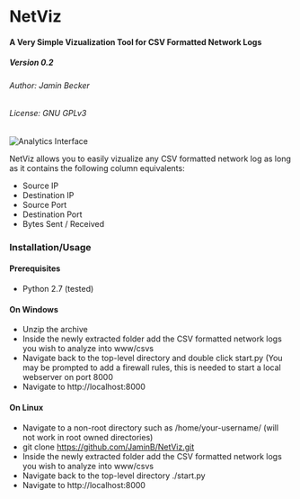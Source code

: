# NetViz
#### A Very Simple Vizualization Tool for CSV Formatted Network Logs
##### Version 0.2
###### Author: Jamin Becker
###### License: GNU GPLv3

![Analytics Interface](https://s32.postimg.org/fjeomu6k5/Screen_Shot_2016_06_22_at_7_51_02_PM.png)

NetViz allows you to easily vizualize any CSV formatted network log as long as it contains the following column equivalents:

  - Source IP
  - Destination IP
  - Source Port
  - Destination Port
  - Bytes Sent / Received



### Installation/Usage
#### Prerequisites
* Python 2.7 (tested)

#### On Windows
* Unzip the archive
* Inside the newly extracted folder add the CSV formatted network logs you wish to analyze into www/csvs
* Navigate back to the top-level directory and double click start.py (You may be prompted to add a firewall rules, this is needed to start a local webserver on port 8000
* Navigate to http://localhost:8000

#### On Linux
* Navigate to a non-root directory such as /home/your-username/ (will not work in root owned directories)
* git clone https://github.com/JaminB/NetViz.git
* Inside the newly extracted folder add the CSV formatted network logs you wish to analyze into www/csvs
* Navigate back to the top-level directory ./start.py
* Navigate to http://localhost:8000

